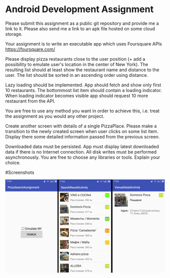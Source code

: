 # Android Development Assignment
Please submit this assignment as a public git repository
and provide me a link to it. Please also send me a link to
an apk file hosted on some cloud storage.

Your assignment is to write an executable app which uses
Foursquare APIs https://foursquare.com/

Please display pizza restaurants close to the user position
(+ add a possibility to emulate user's location in the
center of New York). The resulting list should at least
show the restaurant name and distance to the user. The
list should be sorted in an ascending order using distance.

Lazy loading should be implemented. App should fetch
and show only first 10 restaurants. The bottommost list
item should contain a loading indicator. When loading
indicator becomes visible app should request 10 more
restaurant from the API.

You are free to use any method you want in order to
achieve this, i.e. treat the assignment as you would any
other project.

Create another screen with details of a single PizzaPlace.
Please make a transition to the newly created screen
when user clicks on some list item. Display there some
detailed information passed from the previous screen.

Downloaded data must be persisted. App must display
latest downloaded data if there is no Internet connection.
All disk writes must be performed asynchronously.
You are free to choose any libraries or tools. Explain your
choice.

#Screenshots

![alt text](https://raw.githubusercontent.com/F0RIS/PizzaSearchAssignment/master/screens.jpg "Screens jpg")
